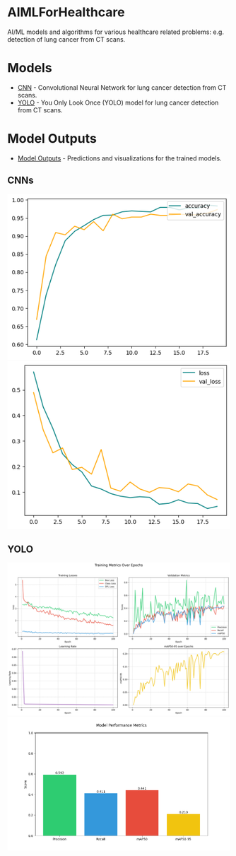 # AIMLForHealthcare
AI/ML models and algorithms for various healthcare related problems: e.g. detection of lung cancer from CT scans.

# Models
- [CNN](models/cnn) - Convolutional Neural Network for lung cancer detection from CT scans.
- [YOLO](models/yolo) - You Only Look Once (YOLO) model for lung cancer detection from CT scans.

# Model Outputs
- [Model Outputs](model_outs) - Predictions and visualizations for the trained models.

## CNNs
![Accuracy](model_outs/cnn/output_accuracy.png)
![Losses](model_outs/cnn/outputLoss.png)

## YOLO
![Training History](model_outs/yolo/training_history.png)
![Performance Metrics](model_outs/yolo/performance_metrics.png)
